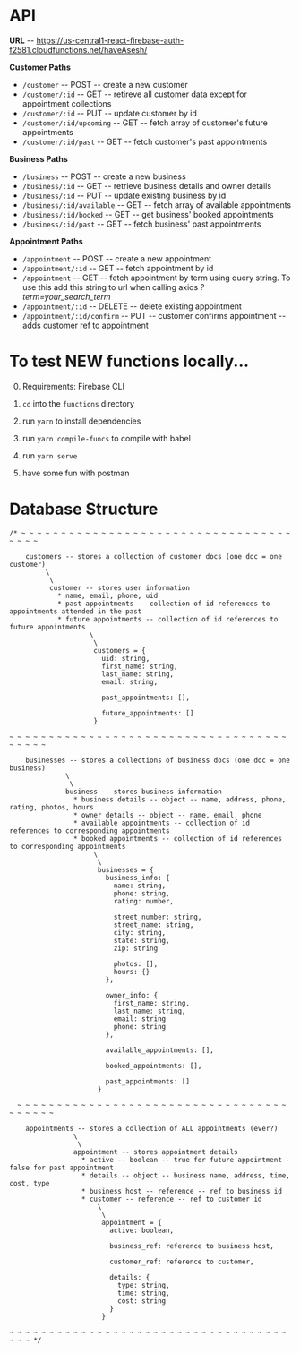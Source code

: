 # API

**URL** -- https://us-central1-react-firebase-auth-f2581.cloudfunctions.net/haveAsesh/

**Customer Paths**
- `/customer` -- POST -- create a new customer
- `/customer/:id` -- GET -- retireve all customer data except for appointment collections
- `/customer/:id` -- PUT -- update customer by id
- `/customer/:id/upcoming` -- GET -- fetch array of customer's future appointments
- `/customer/:id/past` -- GET -- fetch customer's past appointments

**Business Paths**
- `/business` -- POST -- create a new business
- `/business/:id` -- GET -- retrieve business details and owner details
- `/business/:id` -- PUT -- update existing business by id
- `/business/:id/available` -- GET -- fetch array of available appointments
- `/business/:id/booked` -- GET -- get business' booked appointments
- `/business/:id/past` -- GET -- fetch business' past appointments

**Appointment Paths**
- `/appointment` -- POST -- create a new appointment
- `/appointment/:id` -- GET -- fetch appointment by id
- `/appointment` -- GET -- fetch appointment by term using query string. To use this add this string to url when calling axios *?term=your_search_term*
- `/appointment/:id` -- DELETE -- delete existing appointment
- `/appointment/:id/confirm` -- PUT -- customer confirms appointment -- adds customer ref to appointment



# To test NEW functions locally...

0. Requirements: Firebase CLI

1. `cd` into the `functions` directory

2. run `yarn` to install dependencies 

3. run `yarn compile-funcs` to compile with babel

4. run `yarn serve`

5. have some fun with postman



# Database Structure

```
/* ~ ~ ~ ~ ~ ~ ~ ~ ~ ~ ~ ~ ~ ~ ~ ~ ~ ~ ~ ~ ~ ~ ~ ~ ~ ~ ~ ~ ~ ~ ~ ~ ~ ~ ~ ~ ~ ~ 

    customers -- stores a collection of customer docs (one doc = one customer)
         \
          \
          customer -- stores user information 
            * name, email, phone, uid 
            * past appointments -- collection of id references to appointments attended in the past
            * future appointments -- collection of id references to future appointments
                    \
                     \
                     customers = {
                       uid: string,
                       first_name: string,
                       last_name: string,
                       email: string,

                       past_appointments: [],

                       future_appointments: []
                     }

~ ~ ~ ~ ~ ~ ~ ~ ~ ~ ~ ~ ~ ~ ~ ~ ~ ~ ~ ~ ~ ~ ~ ~ ~ ~ ~ ~ ~ ~ ~ ~ ~ ~ ~ ~ ~ ~ ~ ~ 

    businesses -- stores a collections of business docs (one doc = one business)
              \
               \
              business -- stores business information
                * business details -- object -- name, address, phone, rating, photos, hours
                * owner details -- object -- name, email, phone
                * available appointments -- collection of id references to corresponding appointments
                * booked appointments -- collection of id references to corresponding appointments
                     \
                      \
                      businesses = {
                        business_info: {
                          name: string,
                          phone: string,
                          rating: number,
  
                          street_number: string,
                          street_name: string,
                          city: string,
                          state: string,
                          zip: string

                          photos: [],
                          hours: {}
                        },

                        owner_info: {
                          first_name: string,
                          last_name: string,
                          email: string
                          phone: string
                        },

                        available_appointments: [],

                        booked_appointments: [],

                        past_appointments: []
                      }
    
  ~ ~ ~ ~ ~ ~ ~ ~ ~ ~ ~ ~ ~ ~ ~ ~ ~ ~ ~ ~ ~ ~ ~ ~ ~ ~ ~ ~ ~ ~ ~ ~ ~ ~ ~ ~ ~ ~ ~ ~ 

    appointments -- stores a collection of ALL appointments (ever?)
                \
                 \
                appointment -- stores appointment details
                  * active -- boolean -- true for future appointment - false for past appointment
                  * details -- object -- business name, address, time, cost, type
                  * business host -- reference -- ref to business id
                  * customer -- reference -- ref to customer id
                      \
                       \
                       appointment = {
                         active: boolean,

                         business_ref: reference to business host,

                         customer_ref: reference to customer,

                         details: {
                           type: string,
                           time: string,
                           cost: string
                         }
                       }
              
~ ~ ~ ~ ~ ~ ~ ~ ~ ~ ~ ~ ~ ~ ~ ~ ~ ~ ~ ~ ~ ~ ~ ~ ~ ~ ~ ~ ~ ~ ~ ~ ~ ~ ~ ~ ~ ~ */
```
